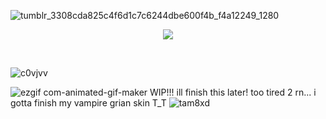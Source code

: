 ![tumblr_3308cda825c4f6d1c7c6244dbe600f4b_f4a12249_1280](https://github.com/TAURTlS/TAURTlS/assets/164212085/ab769d3c-4216-4ece-89bc-59f5f354b7f3)

<p align="center">
  <img src="https://private-user-images.githubusercontent.com/170719355/347227885-bd8bc296-eff6-4e77-8d67-03e1265de0e5.png?jwt=eyJhbGciOiJIUzI1NiIsInR5cCI6IkpXVCJ9.eyJpc3MiOiJnaXRodWIuY29tIiwiYXVkIjoicmF3LmdpdGh1YnVzZXJjb250ZW50LmNvbSIsImtleSI6ImtleTUiLCJleHAiOjE3MjA1NzU0NDgsIm5iZiI6MTcyMDU3NTE0OCwicGF0aCI6Ii8xNzA3MTkzNTUvMzQ3MjI3ODg1LWJkOGJjMjk2LWVmZjYtNGU3Ny04ZDY3LTAzZTEyNjVkZTBlNS5wbmc_WC1BbXotQWxnb3JpdGhtPUFXUzQtSE1BQy1TSEEyNTYmWC1BbXotQ3JlZGVudGlhbD1BS0lBVkNPRFlMU0E1M1BRSzRaQSUyRjIwMjQwNzEwJTJGdXMtZWFzdC0xJTJGczMlMkZhd3M0X3JlcXVlc3QmWC1BbXotRGF0ZT0yMDI0MDcxMFQwMTMyMjhaJlgtQW16LUV4cGlyZXM9MzAwJlgtQW16LVNpZ25hdHVyZT1hZWE1MzIwNzJlYTFhZTE2YjhkZWIwZGY4ZGJiZmM5MTkyMzk2OWFhODRhNjFlMGIxZmUxMTI0Nzg3NThiZDYxJlgtQW16LVNpZ25lZEhlYWRlcnM9aG9zdCZhY3Rvcl9pZD0wJmtleV9pZD0wJnJlcG9faWQ9MCJ9.q1hVXZAmYgydew8u9WwS0J89tqLUBptMw65kwlt6sEk"/>
</p>‎ 

![c0vjvv](https://github.com/TAURTlS/TAURTlS/assets/164212085/231ecf21-832b-4092-abb2-b2aa6fe4db37)

![ezgif com-animated-gif-maker](https://github.com/TAURTlS/TAURTlS/assets/164212085/c9ea7eaf-9aa7-4781-a4c3-a675a0d55030)
WIP!!! ill finish this later! too tired 2 rn... i gotta finish my vampire grian skin T_T
![tam8xd](https://github.com/TAURTlS/TAURTlS/assets/164212085/b020f9a5-125a-4e4c-9281-c4950549eb9c)
